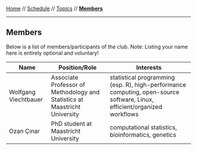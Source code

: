 [Home](README.md) // [Schedule](schedule.md) // [Topics](topics.md) // **[Members](members.md)**

---

## Members

Below is a list of members/participants of the club. Note: Listing your name here is entirely optional and voluntary!

Name | Position/Role | Interests
---- | ------------- | ---------
Wolfgang Viechtbauer | Associate Professor of Methodology and Statistics at Maastricht University | statistical programming (esp. R), high-performance computing, open-source software, Linux, efficient/organized workflows
Ozan Çınar | PhD student at Maastricht University | computational statistics, bioinformatics, genetics
